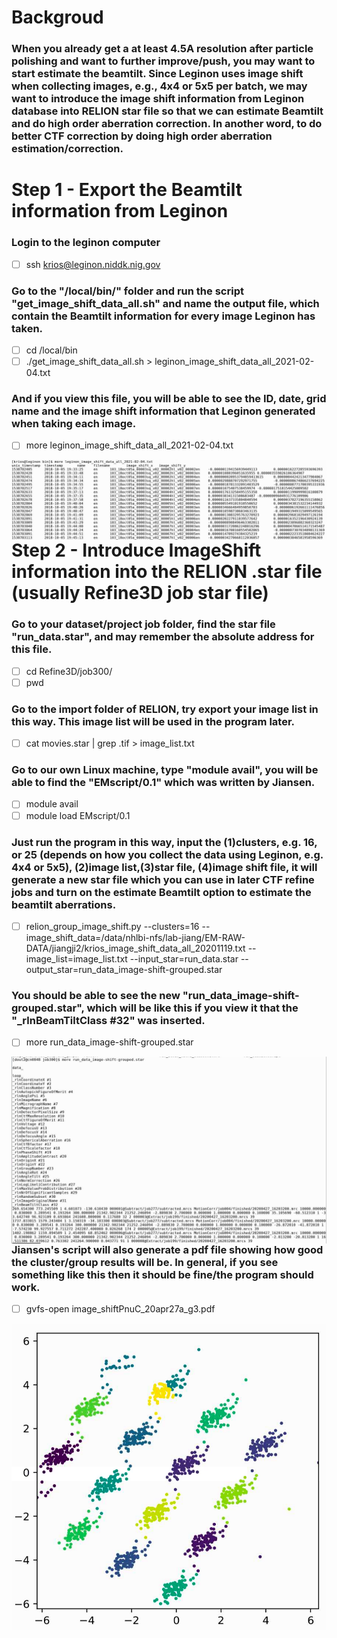 # Backgroud
### When you already get a at least 4.5A resolution after particle polishing and want to further improve/push, you may want to start estimate the beamtilt. Since Leginon uses image shift when collecting images, e.g., 4x4 or 5x5 per batch, we may want to introduce the image shift information from Leginon database into RELION star file so that we can estimate Beamtilt and do high order aberration correction. In another word, to do better CTF correction by doing high order aberration estimation/correction.

# Step 1 - Export the Beamtilt information from Leginon

### Login to the leginon computer
- [ ] ssh krios@leginon.niddk.nig.gov
### Go to the "/local/bin/" folder and run the script "get_image_shift_data_all.sh" and name the output file, which contain the Beamtilt information for every image Leginon has taken.
- [ ] cd /local/bin
- [ ]  ./get_image_shift_data_all.sh > leginon_image_shift_data_all_2021-02-04.txt
### And if you view this file, you will be able to see the ID, date, grid name and the image shift information that Leginon generated when taking each image. 
- [ ] more leginon_image_shift_data_all_2021-02-04.txt

<img src="https://github.com/asdstory/Single-Particle-Reconstruction/blob/master/Figures/Leginon_Image_Shift_Information.png?raw=true"
     alt="leginon_image_shift_data from leginon"
     style="float: left; margin-right: 10px;" />

# Step 2 - Introduce ImageShift information into the RELION .star file (usually Refine3D job star file)
### Go to your dataset/project job folder, find the star file "run_data.star", and may remember the absolute address for this file.
- [ ] cd Refine3D/job300/
- [ ] pwd
### Go to the import folder of RELION, try export your image list in this way. This image list will be used in the program later.
- [ ] cat movies.star | grep .tif > image_list.txt
### Go to our own Linux machine, type "module avail", you will be able to find the "EMscript/0.1" which was written by Jiansen.
- [ ] module avail
- [ ] module load EMscript/0.1
### Just run the program in this way, input the (1)clusters, e.g. 16, or 25 (depends on how you collect the data using Leginon, e.g. 4x4 or 5x5), (2)image list,(3)star file, (4)image shift file, it will generate a new star file which you can use in later CTF refine jobs and turn on the estimate Beamtilt option to estimate the beamtilt aberrations.
- [ ] relion_group_image_shift.py --clusters=16 --image_shift_data=/data/nhlbi-nfs/lab-jiang/EM-RAW-DATA/jiangji2/krios_image_shift_data_all_20201119.txt --image_list=image_list.txt --input_star=run_data.star --output_star=run_data_image-shift-grouped.star
### You should be able to see the new "run_data_image-shift-grouped.star", which will be like this if you view it that the "\_rlnBeamTiltClass #32" was inserted.
- [ ] more run_data_image-shift-grouped.star

<img src="https://github.com/asdstory/Single-Particle-Reconstruction/blob/master/Figures/run_data_image-shift-grouped-star.png?raw=true"
     alt="run_data_image-shift-grouped.star"
     style="float: left; margin-right: 10px;" />
### Jiansen's script will also generate a pdf file showing how good the cluster/group results will be. In general, if you see something like this then it should be fine/the program should work.
- [ ] gvfs-open image_shiftPnuC_20apr27a_g3.pdf

<img src="https://github.com/asdstory/Single-Particle-Reconstruction/blob/master/Figures/Image_shift_cluster%20result%20pdf.png?raw=true"
     alt="run_data_image-shift-grouped-star"
     style="float: left; margin-right: 10px;" />




